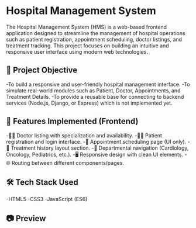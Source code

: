 # Hospital Management System
The Hospital Management System (HMS) is a web-based frontend application designed to streamline the management of hospital operations such as patient registration, appointment scheduling, doctor listings, and treatment tracking. This project focuses on building an intuitive and responsive user interface using modern web technologies.

## 🎯 Project Objective
-To build a responsive and user-friendly hospital management interface.
-To simulate real-world modules such as Patient, Doctor, Appointments, and Treatment Details.
-To provide a reusable base for connecting to backend services (Node.js, Django, or Express) which is not implemented yet.

## 🧩 Features Implemented (Frontend)
-👩‍⚕️ Doctor listing with specialization and availability.
-🧑‍💼 Patient registration and login interface.
-📅 Appointment scheduling page (UI only).
-📄 Treatment history layout section.
-🏥 Departmental navigation (Cardiology, Oncology, Pediatrics, etc.).
-🖥️ Responsive design with clean UI elements.
-🌐 Routing between different components/pages.

## 🛠️ Tech Stack Used
-HTML5
-CSS3
-JavaScript (ES6)

## 📷 Preview



